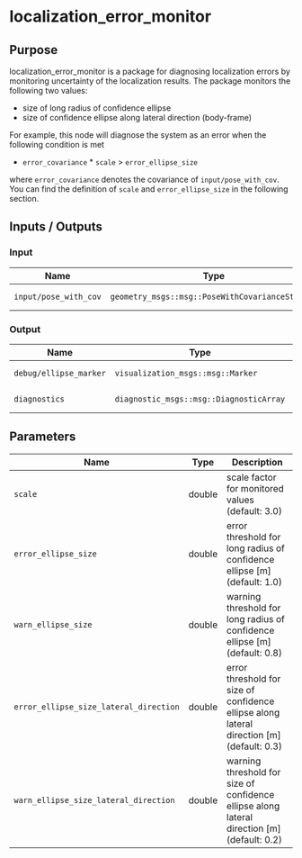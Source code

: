 # localization_error_monitor

## Purpose

localization_error_monitor is a package for diagnosing localization errors by monitoring uncertainty of the localization results.
The package monitors the following two values:

- size of long radius of confidence ellipse
- size of confidence ellipse along lateral direction (body-frame)

For example, this node will diagnose the system as an error when the following condition is met

- `error_covariance` * `scale` > `error_ellipse_size`

where `error_covariance` denotes the covariance of `input/pose_with_cov`. You can find the definition of `scale` and `error_ellipse_size` in the following section.

## Inputs / Outputs

### Input

| Name                  | Type                                            | Description         |
| --------------------- | ----------------------------------------------- | ------------------- |
| `input/pose_with_cov` | `geometry_msgs::msg::PoseWithCovarianceStamped` | localization result |

### Output

| Name                   | Type                                    | Description         |
| ---------------------- | --------------------------------------- | ------------------- |
| `debug/ellipse_marker` | `visualization_msgs::msg::Marker`       | ellipse marker      |
| `diagnostics`          | `diagnostic_msgs::msg::DiagnosticArray` | diagnostics outputs |

## Parameters

| Name                                   | Type   | Description                                                                                 |
| -------------------------------------- | ------ | ------------------------------------------------------------------------------------------- |
| `scale`                                | double | scale factor for monitored values (default: 3.0)                                            |
| `error_ellipse_size`                   | double | error threshold for long radius of confidence ellipse [m] (default: 1.0)                    |
| `warn_ellipse_size`                    | double | warning threshold for long radius of confidence ellipse [m] (default: 0.8)                  |
| `error_ellipse_size_lateral_direction` | double | error threshold for size of confidence ellipse along lateral direction [m] (default: 0.3)   |
| `warn_ellipse_size_lateral_direction`  | double | warning threshold for size of confidence ellipse along lateral direction [m] (default: 0.2) |
